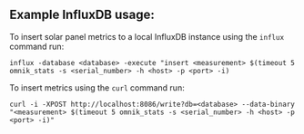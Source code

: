 ## Example InfluxDB usage:
To insert solar panel metrics to a local InfluxDB instance using the `influx` command run:
```
influx -database <database> -execute "insert <measurement> $(timeout 5 omnik_stats -s <serial_number> -h <host> -p <port> -i)
```
To insert metrics using the `curl` command run:
```
curl -i -XPOST http://localhost:8086/write?db=<database> --data-binary "<measurement> $(timeout 5 omnik_stats -s <serial_number> -h <host> -p <port> -i)"
```
